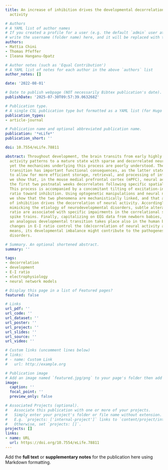 ```yaml
---
title: An increase of inhibition drives the developmental decorrelation of neural
  activity

# Authors
# A YAML list of author names
# If you created a profile for a user (e.g. the default `admin` user at `content/authors/admin/`), 
# write the username (folder name) here, and it will be replaced with their full name and linked to their profile.
authors:
- Mattia Chini
- Thomas Pfeffer
- Ileana Hanganu-Opatz

# Author notes (such as 'Equal Contribution')
# A YAML list of notes for each author in the above `authors` list
author_notes: []

date: '2022-08-01'

# Date to publish webpage (NOT necessarily Bibtex publication's date).
publishDate: '2025-07-30T09:57:39.063268Z'

# Publication type.
# A single CSL publication type but formatted as a YAML list (for Hugo requirements).
publication_types:
- article-journal

# Publication name and optional abbreviated publication name.
publication: '*eLife*'
publication_short: ''

doi: 10.7554/eLife.78811

abstract: Throughout development, the brain transits from early highly synchronous
  activity patterns to a mature state with sparse and decorrelated neural activity,
  yet the mechanisms underlying this process are poorly understood. The developmental
  transition has important functional consequences, as the latter state is thought
  to allow for more efficient storage, retrieval, and processing of information. Here,
  we show that, in the mouse medial prefrontal cortex (mPFC), neural activity during
  the first two postnatal weeks decorrelates following specific spatial patterns.
  This process is accompanied by a concomitant tilting of excitation-inhibition (E-I)
  ratio toward inhibition. Using optogenetic manipulations and neural network modeling,
  we show that the two phenomena are mechanistically linked, and that a relative increase
  of inhibition drives the decorrelation of neural activity. Accordingly, in mice
  mimicking the etiology of neurodevelopmental disorders, subtle alterations in E-I
  ratio are associated with specific impairments in the correlational structure of
  spike trains. Finally, capitalizing on EEG data from newborn babies, we show that
  an analogous developmental transition takes place also in the human brain. Thus,
  changes in E-I ratio control the (de)correlation of neural activity and, by these
  means, its developmental imbalance might contribute to the pathogenesis of neurodevelopmental
  disorders.

# Summary. An optional shortened abstract.
summary: ''

tags:
- decorrelation
- development
- E-I ratio
- electrophysiology
- neural network models

# Display this page in a list of Featured pages?
featured: false

# Links
url_pdf: ''
url_code: ''
url_dataset: ''
url_poster: ''
url_project: ''
url_slides: ''
url_source: ''
url_video: ''

# Custom links (uncomment lines below)
# links:
# - name: Custom Link
#   url: http://example.org

# Publication image
# Add an image named `featured.jpg/png` to your page's folder then add a caption below.
image:
  caption: ''
  focal_point: ''
  preview_only: false

# Associated Projects (optional).
#   Associate this publication with one or more of your projects.
#   Simply enter your project's folder or file name without extension.
#   E.g. `projects: ['internal-project']` links to `content/project/internal-project/index.md`.
#   Otherwise, set `projects: []`.
projects: []
links:
- name: URL
  url: https://doi.org/10.7554/eLife.78811
---
```


Add the **full text** or **supplementary notes** for the publication here using Markdown formatting.
